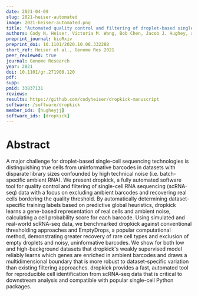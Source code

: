 ```yaml
---
date: 2021-04-09
slug: 2021-heiser-automated
image: 2021-heiser-automated.png
title: "Automated quality control and filtering of droplet-based single-cell data using dropkick"
authors: Cody N. Heiser, Victoria M. Wang, Bob Chen, Jacob J. Hughey, and Ken S. Lau
preprint_journal: bioRxiv
preprint_doi: 10.1101/2020.10.08.332288
short_ref: Heiser et al., Genome Res 2021
peer_reviewed: true
journal: Genome Research
year: 2021
doi: 10.1101/gr.271908.120
pdf:
supp:
pmid: 33837131
reviews:
results: https://github.com/codyheiser/dropkick-manuscript
software: /software/dropkick
member_ids: [hugheyjj]
software_ids: [dropkick]
---
```


# Abstract

A major challenge for droplet-based single-cell sequencing technologies is distinguishing true cells from uninformative barcodes in datasets with disparate library sizes confounded by high technical noise (i.e. batch-specific ambient RNA). We present dropkick, a fully automated software tool for quality control and filtering of single-cell RNA sequencing (scRNA-seq) data with a focus on excluding ambient barcodes and recovering real cells bordering the quality threshold. By automatically determining dataset-specific training labels based on predictive global heuristics, dropkick learns a gene-based representation of real cells and ambient noise, calculating a cell probability score for each barcode. Using simulated and real-world scRNA-seq data, we benchmarked dropkick against conventional thresholding approaches and EmptyDrops, a popular computational method, demonstrating greater recovery of rare cell types and exclusion of empty droplets and noisy, uninformative barcodes. We show for both low and high-background datasets that dropkick's weakly supervised model reliably learns which genes are enriched in ambient barcodes and draws a multidimensional boundary that is more robust to dataset-specific variation than existing filtering approaches. dropkick provides a fast, automated tool for reproducible cell identification from scRNA-seq data that is critical to downstream analysis and compatible with popular single-cell Python packages.
